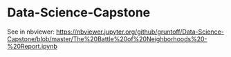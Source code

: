 # Data-Science-Capstone

See in nbviewer: https://nbviewer.jupyter.org/github/gruntoff/Data-Science-Capstone/blob/master/The%20Battle%20of%20Neighborhoods%20-%20Report.ipynb
